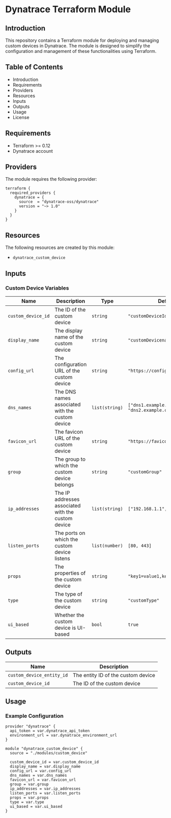 # Dynatrace Terraform Module

## Introduction
This repository contains a Terraform module for deploying and managing custom devices in Dynatrace. The module is designed to simplify the configuration and management of these functionalities using Terraform.

## Table of Contents
- Introduction
- Requirements
- Providers
- Resources
- Inputs
- Outputs
- Usage
- License

## Requirements
- Terraform >= 0.12
- Dynatrace account

## Providers
The module requires the following provider:

```hcl
terraform {
  required_providers {
    dynatrace = {
      source  = "dynatrace-oss/dynatrace"
      version = "~> 1.0"
    }
  }
}
```

## Resources
The following resources are created by this module:

- `dynatrace_custom_device`

## Inputs
### Custom Device Variables
| Name | Description | Type | Default |
|------|-------------|------|---------|
| `custom_device_id` | The ID of the custom device | `string` | `"customDeviceId"` |
| `display_name` | The display name of the custom device | `string` | `"customDevicename"` |
| `config_url` | The configuration URL of the custom device | `string` | `"https://config.url"` |
| `dns_names` | The DNS names associated with the custom device | `list(string)` | `["dns1.example.com", "dns2.example.com"]` |
| `favicon_url` | The favicon URL of the custom device | `string` | `"https://favicon.url/icon.png"` |
| `group` | The group to which the custom device belongs | `string` | `"customGroup"` |
| `ip_addresses` | The IP addresses associated with the custom device | `list(string)` | `["192.168.1.1", "192.168.1.2"]` |
| `listen_ports` | The ports on which the custom device listens | `list(number)` | `[80, 443]` |
| `props` | The properties of the custom device | `string` | `"key1=value1,key2=value2"` |
| `type` | The type of the custom device | `string` | `"customType"` |
| `ui_based` | Whether the custom device is UI-based | `bool` | `true` |

## Outputs
| Name | Description |
|------|-------------|
| `custom_device_entity_id` | The entity ID of the custom device |
| `custom_device_id` | The ID of the custom device |

## Usage
### Example Configuration
```hcl
provider "dynatrace" {
  api_token = var.dynatrace_api_token
  environment_url = var.dynatrace_environment_url
}

module "dynatrace_custom_device" {
  source = "./modules/custom_device"

  custom_device_id = var.custom_device_id
  display_name = var.display_name
  config_url = var.config_url
  dns_names = var.dns_names
  favicon_url = var.favicon_url
  group = var.group
  ip_addresses = var.ip_addresses
  listen_ports = var.listen_ports
  props = var.props
  type = var.type
  ui_based = var.ui_based
}
```

